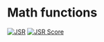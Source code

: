 # Math functions

[![JSR](https://jsr.io/badges/@nimbyte/math-js)](https://jsr.io/@nimbyte/math-js)
[![JSR Score](https://jsr.io/badges/@nimbyte/math-js/score)](https://jsr.io/@nimbyte/math-js)
